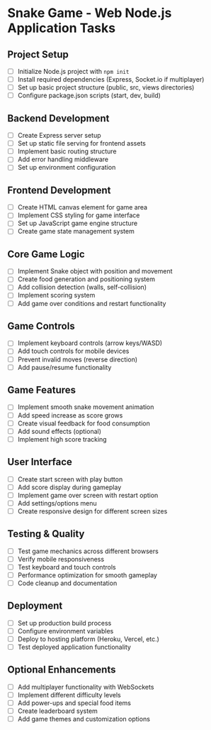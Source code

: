 # Snake Game - Web Node.js Application Tasks

## Project Setup
- [ ] Initialize Node.js project with `npm init`
- [ ] Install required dependencies (Express, Socket.io if multiplayer)
- [ ] Set up basic project structure (public, src, views directories)
- [ ] Configure package.json scripts (start, dev, build)

## Backend Development
- [ ] Create Express server setup
- [ ] Set up static file serving for frontend assets
- [ ] Implement basic routing structure
- [ ] Add error handling middleware
- [ ] Set up environment configuration

## Frontend Development
- [ ] Create HTML canvas element for game area
- [ ] Implement CSS styling for game interface
- [ ] Set up JavaScript game engine structure
- [ ] Create game state management system

## Core Game Logic
- [ ] Implement Snake object with position and movement
- [ ] Create food generation and positioning system
- [ ] Add collision detection (walls, self-collision)
- [ ] Implement scoring system
- [ ] Add game over conditions and restart functionality

## Game Controls
- [ ] Implement keyboard controls (arrow keys/WASD)
- [ ] Add touch controls for mobile devices
- [ ] Prevent invalid moves (reverse direction)
- [ ] Add pause/resume functionality

## Game Features
- [ ] Implement smooth snake movement animation
- [ ] Add speed increase as score grows
- [ ] Create visual feedback for food consumption
- [ ] Add sound effects (optional)
- [ ] Implement high score tracking

## User Interface
- [ ] Create start screen with play button
- [ ] Add score display during gameplay
- [ ] Implement game over screen with restart option
- [ ] Add settings/options menu
- [ ] Create responsive design for different screen sizes

## Testing & Quality
- [ ] Test game mechanics across different browsers
- [ ] Verify mobile responsiveness
- [ ] Test keyboard and touch controls
- [ ] Performance optimization for smooth gameplay
- [ ] Code cleanup and documentation

## Deployment
- [ ] Set up production build process
- [ ] Configure environment variables
- [ ] Deploy to hosting platform (Heroku, Vercel, etc.)
- [ ] Test deployed application functionality

## Optional Enhancements
- [ ] Add multiplayer functionality with WebSockets
- [ ] Implement different difficulty levels
- [ ] Add power-ups and special food items
- [ ] Create leaderboard system
- [ ] Add game themes and customization options